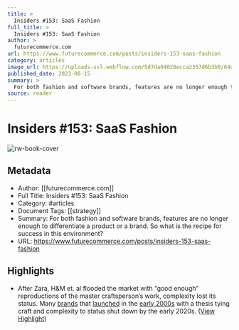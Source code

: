 ```yaml
---
title: >
  Insiders #153: SaaS Fashion
full_title: >
  Insiders #153: SaaS Fashion
author: >
  futurecommerce.com
url: https://www.futurecommerce.com/posts/insiders-153-saas-fashion
category: articles
image_url: https://uploads-ssl.webflow.com/5d7da04028ecca2357d6b3b0/64daa3200cf3ede10f0d972e_Insiders%20Images%20(4).png
published_date: 2023-08-15
summary: >
  For both fashion and software brands, features are no longer enough to differentiate a product or a brand. So what is the recipe for success in this environment?
source: reader
---
```

# Insiders #153: SaaS Fashion

![rw-book-cover](https://uploads-ssl.webflow.com/5d7da04028ecca2357d6b3b0/64daa3200cf3ede10f0d972e_Insiders%20Images%20(4).png)

## Metadata
- Author: [[futurecommerce.com]]
- Full Title: Insiders #153: SaaS Fashion
- Category: #articles
- Document Tags: [[strategy]] 
- Summary: For both fashion and software brands, features are no longer enough to differentiate a product or a brand. So what is the recipe for success in this environment?
- URL: https://www.futurecommerce.com/posts/insiders-153-saas-fashion

## Highlights
- After Zara, H&M et. al flooded the market with “good enough” reproductions of the master craftsperson’s work, complexity lost its status. Many [brands](https://www.vogue.com/article/silas-chou-puts-thakoon-on-hold-questions-future-of-see-now-buy-now) that [launched](https://www.nytimes.com/2019/11/04/style/zac-posen-barneys-brand-closed.html) in the [early 2000s](https://www.businessoffashion.com/articles/news-analysis/as-ohne-titel-shutters-founders-reflect) with a thesis tying craft and complexity to status shut down by the early 2020s. ([View Highlight](https://read.readwise.io/read/01hj8frdx47kxdf01jnnbr7tj8))



